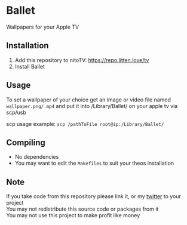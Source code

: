 # Ballet
Wallpapers for your Apple TV

## Installation
1. Add this repository to nitoTV: https://repo.litten.love/tv
2. Install Ballet

## Usage
To set a wallpaper of your choice get an image or video file named `wallpaper.png/.mp4` and put it into /Library/Ballet/ on your apple tv via scp/usb

scp usage example:
`scp /pathToFile root@ip:/Library/Ballet/`

## Compiling
  - No dependencies
  - You may want to edit the `Makefiles` to suit your theos installation

## Note
If you take code from this repository please link it, or my [twitter](https://twitter.com/schneelittchen) to your project  
You may not redistribute this source code or packages from it  
You may not use this project to make profit like money
